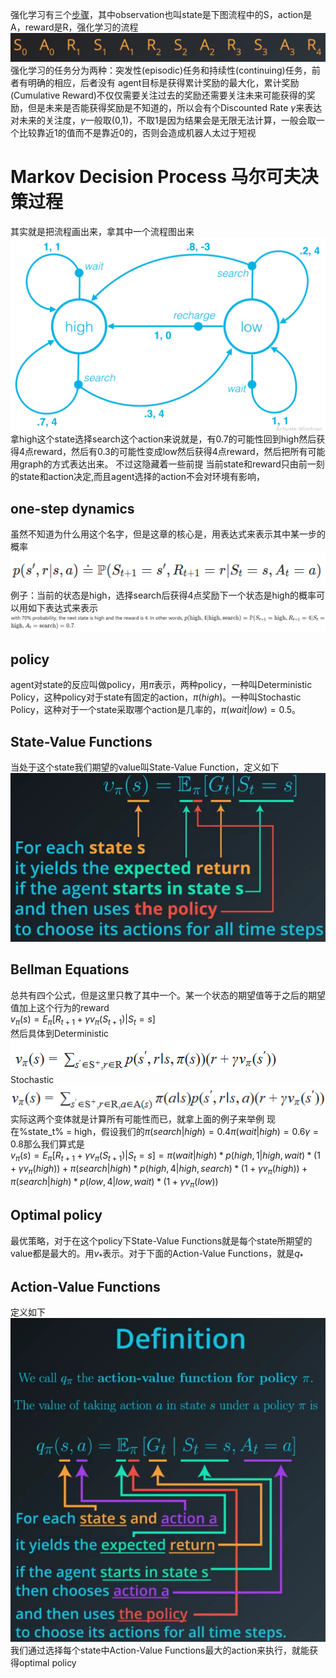 强化学习有三个[步骤](./img/structure.png)，其中observation也叫state是下图流程中的S，action是A，reward是R，强化学习的流程![img](./img/process.png)
强化学习的任务分为两种：突发性(episodic)任务和持续性(continuing)任务，前者有明确的相应，后者没有
agent目标是获得累计奖励的最大化，累计奖励(Cumulative Reward)不仅仅需要关注过去的奖励还需要关注未来可能获得的奖励，但是未来是否能获得奖励是不知道的，所以会有个Discounted Rate $\gamma$来表达对未来的关注度，$\gamma$一般取(0,1)，不取1是因为结果会是无限无法计算，一般会取一个比较靠近1的值而不是靠近0的，否则会造成机器人太过于短视

# Markov Decision Process 马尔可夫决策过程
其实就是把流程画出来，拿其中一个流程图出来  ![img](./img/马尔可夫决策过程.png)  
拿high这个state选择search这个action来说就是，有0.7的可能性回到high然后获得4点reward，然后有0.3的可能性变成low然后获得4点reward，然后把所有可能用graph的方式表达出来。
不过这隐藏着一些前提
当前state和reward只由前一刻的state和action决定,而且agent选择的action不会对环境有影响，
## one-step dynamics
虽然不知道为什么用这个名字，但是这章的核心是，用表达式来表示其中某一步的概率![img](./img/one-step_dynamics.png)
例子：当前的状态是high，选择search后获得4点奖励下一个状态是high的概率可以用如下表达式来表示  
![img](./img/one-step_dynamics2.png)
## policy
agent对state的反应叫做policy，用$\pi$表示，两种policy，一种叫Deterministic Policy，这种policy对于state有固定的action，$\pi(high)$。一种叫Stochastic Policy，这种对于一个state采取哪个action是几率的，$\pi(wait|low)=0.5$。
## State-Value Functions
当处于这个state我们期望的value叫State-Value Function，定义如下
![img](./img/state-value-func.png)
## Bellman Equations
总共有四个公式，但是这里只教了其中一个。某一个状态的期望值等于之后的期望值加上这个行为的reward  
$v_\pi(s) = E_\pi [R_{t+1} + \gamma v_\pi (S_{t+1})| S_{t}=s]$  
然后具体到Deterministic
![img](./img/Bellman_Deter.png)
Stochastic
![img](./img/Bellman_Stoch.png)
实际这两个变体就是计算所有可能性而已，就拿上面的例子来举例
现在%state_t% = high，假设我们的$\pi (search|high) = 0.4 \pi (wait|high) = 0.6 \gamma=0.8$那么我们算式是  
$v_\pi(s) = E_\pi [R_{t+1} + \gamma v_\pi (S_{t+1})| S_{t}=s] = \pi(wait|high)*p(high,1 | high,wait)*(1 + \gamma v_\pi(high)) + \pi(search|high)*p(high,4 | high,search)*(1 + \gamma v_\pi(high)) + \pi(search|high)*p(low,4 | low,wait)*(1 + \gamma v_\pi(low))$  
## Optimal policy
最优策略，对于在这个policy下State-Value Functions就是每个state所期望的value都是最大的。用$v_*$表示。对于下面的Action-Value Functions，就是$q_*$  
## Action-Value Functions
定义如下
![img](./img/action-value-func.png)
我们通过选择每个state中Action-Value Functions最大的action来执行，就能获得optimal policy
